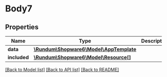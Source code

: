 # Body7

## Properties
Name | Type | Description | Notes
------------ | ------------- | ------------- | -------------
**data** | [**\Rundum\Shopware6\Model\AppTemplate**](AppTemplate.md) |  | [optional] 
**included** | [**\Rundum\Shopware6\Model\Resource[]**](Resource.md) |  | [optional] 

[[Back to Model list]](../../README.md#documentation-for-models) [[Back to API list]](../../README.md#documentation-for-api-endpoints) [[Back to README]](../../README.md)

